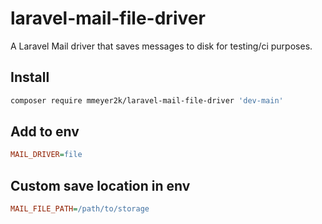 # laravel-mail-file-driver
A Laravel Mail driver that saves messages to disk for testing/ci purposes.

## Install
```bash
composer require mmeyer2k/laravel-mail-file-driver 'dev-main'
```

## Add to env
```ini
MAIL_DRIVER=file
```

## Custom save location in env
```ini
MAIL_FILE_PATH=/path/to/storage
```
